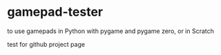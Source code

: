 # gamepad-tester
to use gamepads in Python with pygame and pygame zero, or in Scratch


test for github project page
